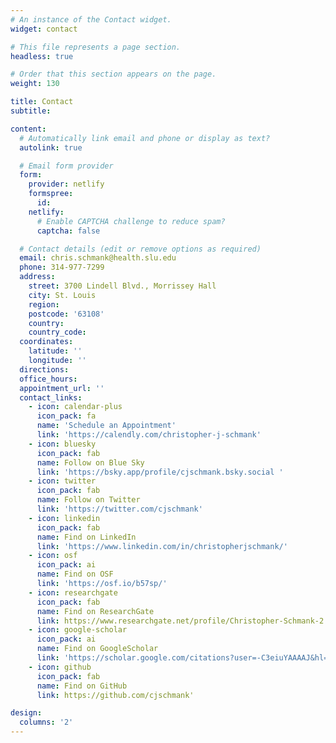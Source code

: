 ```yaml
---
# An instance of the Contact widget.
widget: contact

# This file represents a page section.
headless: true

# Order that this section appears on the page.
weight: 130

title: Contact
subtitle:

content:
  # Automatically link email and phone or display as text?
  autolink: true

  # Email form provider
  form:
    provider: netlify
    formspree:
      id:
    netlify:
      # Enable CAPTCHA challenge to reduce spam?
      captcha: false

  # Contact details (edit or remove options as required)
  email: chris.schmank@health.slu.edu
  phone: 314-977-7299
  address:
    street: 3700 Lindell Blvd., Morrissey Hall
    city: St. Louis
    region: 
    postcode: '63108'
    country: 
    country_code: 
  coordinates:
    latitude: ''
    longitude: ''
  directions: 
  office_hours:
  appointment_url: ''
  contact_links:
    - icon: calendar-plus
      icon_pack: fa
      name: 'Schedule an Appointment'
      link: 'https://calendly.com/christopher-j-schmank'
    - icon: bluesky
      icon_pack: fab
      name: Follow on Blue Sky
      link: 'https://bsky.app/profile/cjschmank.bsky.social '
    - icon: twitter
      icon_pack: fab
      name: Follow on Twitter
      link: 'https://twitter.com/cjschmank'
    - icon: linkedin
      icon_pack: fab
      name: Find on LinkedIn
      link: 'https://www.linkedin.com/in/christopherjschmank/'
    - icon: osf
      icon_pack: ai
      name: Find on OSF
      link: 'https://osf.io/b57sp/'
    - icon: researchgate
      icon_pack: fab
      name: Find on ResearchGate
      link: https://www.researchgate.net/profile/Christopher-Schmank-2'    
    - icon: google-scholar
      icon_pack: ai
      name: Find on GoogleScholar
      link: 'https://scholar.google.com/citations?user=-C3eiuYAAAAJ&hl=en'
    - icon: github
      icon_pack: fab
      name: Find on GitHub
      link: https://github.com/cjschmank'

design:
  columns: '2'
---
```

